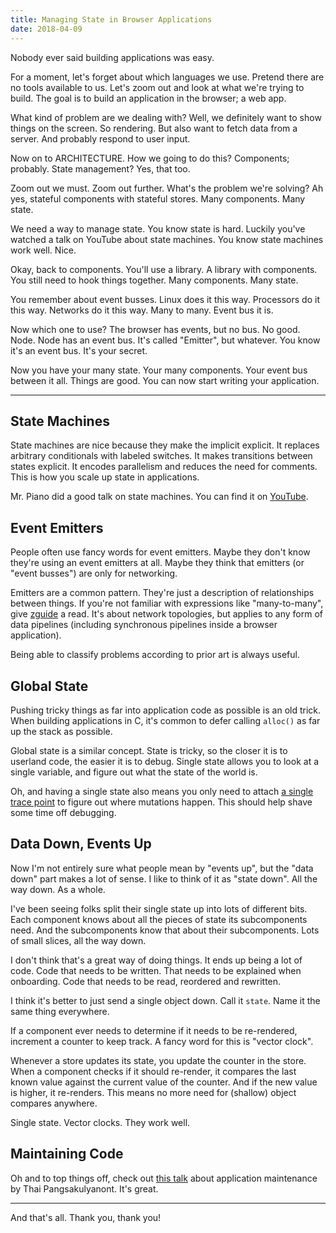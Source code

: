 ```yaml
---
title: Managing State in Browser Applications
date: 2018-04-09
---
```


Nobody ever said building applications was easy.

For a moment, let's forget about which languages we use. Pretend there are no
tools available to us. Let's zoom out and look at what we're trying to build.
The goal is to build an application in the browser; a web app.

What kind of problem are we dealing with? Well, we definitely want to show
things on the screen. So rendering. But also want to fetch data from a server.
And probably respond to user input.

Now on to ARCHITECTURE. How we going to do this? Components; probably. State
management? Yes, that too.

Zoom out we must. Zoom out further. What's the problem we're solving? Ah yes,
stateful components with stateful stores. Many components. Many state.

We need a way to manage state. You know state is hard. Luckily you've watched a
talk on YouTube about state machines. You know state machines work well.  Nice.

Okay, back to components. You'll use a library. A library with components.
You still need to hook things together. Many components. Many state.

You remember about event busses. Linux does it this way. Processors do it this
way. Networks do it this way. Many to many. Event bus it is.

Now which one to use? The browser has events, but no bus. No good. Node. Node
has an event bus. It's called "Emitter", but whatever. You know it's an event
bus. It's your secret.

Now you have your many state. Your many components. Your event bus between it
all. Things are good. You can now start writing your application.

---

## State Machines
State machines are nice because they make the implicit explicit. It replaces
arbitrary conditionals with labeled switches. It makes transitions between
states explicit. It encodes parallelism and reduces the need for comments. This
is how you scale up state in applications.

Mr. Piano did a good talk on state machines. You can find it on
[YouTube](https://www.youtube.com/watch?v=VU1NKX6Qkxc).

## Event Emitters
People often use fancy words for event emitters. Maybe they don't know they're
using an event emitters at all. Maybe they think that emitters (or "event
busses") are only for networking.

Emitters are a common pattern. They're just a description of relationships
between things. If you're not familiar with expressions like "many-to-many",
give [zguide](http://zguide.zeromq.org/page:all) a read. It's about network
topologies, but applies to any form of data pipelines (including synchronous
pipelines inside a browser application).

Being able to classify problems according to prior art is always useful.

## Global State
Pushing tricky things as far into application code as possible is an old trick.
When building applications in C, it's common to defer calling `alloc()` as far
up the stack as possible.

Global state is a similar concept. State is tricky, so the closer it is to
userland code, the easier it is to debug. Single state allows you to look at a
single variable, and figure out what the state of the world is.

Oh, and having a single state also means you only need to attach [a single
trace point](https://github.com/choojs/object-change-callsite) to figure out
where mutations happen. This should help shave some time off debugging.

## Data Down, Events Up
Now I'm not entirely sure what people mean by "events up", but the "data down"
part makes a lot of sense. I like to think of it as "state down". All the way
down. As a whole.

I've been seeing folks split their single state up into lots of different bits.
Each component knows about all the pieces of state its subcomponents need. And
the subcomponents know that about their subcomponents. Lots of small slices, all
the way down.

I don't think that's a great way of doing things. It ends up being a lot of
code. Code that needs to be written. That needs to be explained when onboarding.
Code that needs to be read, reordered and rewritten.

I think it's better to just send a single object down. Call it `state`. Name it
the same thing everywhere.

If a component ever needs to determine if it needs to be re-rendered, increment
a counter to keep track. A fancy word for this is "vector clock".

Whenever a store updates its state, you update the counter in the store.  When a
component checks if it should re-render, it compares the last known value
against the current value of the counter. And if the new value is higher, it
re-renders. This means no more need for (shallow) object compares anywhere.

Single state. Vector clocks. They work well.

## Maintaining Code
Oh and to top things off, check out [this
talk](https://www.youtube.com/watch?v=xBa0_b-5XDw) about application maintenance
by Thai Pangsakulyanont. It's great.

---

And that's all. Thank you, thank you!
